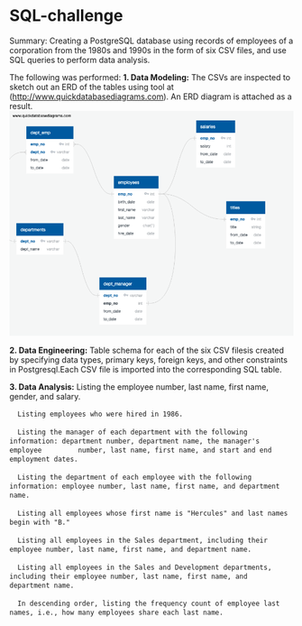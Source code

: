 # SQL-challenge
Summary: Creating a PostgreSQL database using records of employees of a corporation from the 1980s and 1990s in the form of six CSV files, and use SQL queries to perform data analysis.

The following was performed: 
**1. Data Modeling:** The CSVs are inspected to sketch out an ERD of the tables using tool at (http://www.quickdatabasediagrams.com). An ERD diagram is attached as a result.
            ![](https://github.com/Harmeet2504/sql-challenge/blob/master/Data-modeling-ERD.png)

**2. Data Engineering:** Table schema for each of the six CSV filesis created by specifying data types, primary keys, foreign keys, and other constraints in Postgresql.Each CSV file is imported into the corresponding SQL table.

**3. Data Analysis:**
      Listing the employee number, last name, first name, gender, and salary.

      Listing employees who were hired in 1986.

      Listing the manager of each department with the following information: department number, department name, the manager's employee         number, last name, first name, and start and end employment dates.

      Listing the department of each employee with the following information: employee number, last name, first name, and department name.

      Listing all employees whose first name is "Hercules" and last names begin with "B."

      Listing all employees in the Sales department, including their employee number, last name, first name, and department name.

      Listing all employees in the Sales and Development departments, including their employee number, last name, first name, and               department name.

      In descending order, listing the frequency count of employee last names, i.e., how many employees share each last name.

